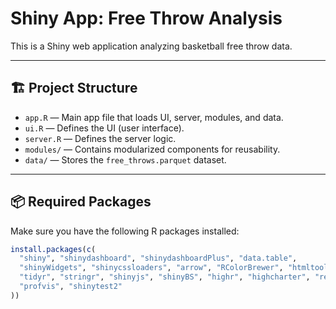 # Shiny App: Free Throw Analysis

This is a Shiny web application analyzing basketball free throw data.

---

## 🏗 Project Structure

- `app.R` — Main app file that loads UI, server, modules, and data.
- `ui.R` — Defines the UI (user interface).
- `server.R` — Defines the server logic.
- `modules/` — Contains modularized components for reusability.
- `data/` — Stores the `free_throws.parquet` dataset.

---

## 📦 Required Packages

Make sure you have the following R packages installed:

```r
install.packages(c(
  "shiny", "shinydashboard", "shinydashboardPlus", "data.table",
  "shinyWidgets", "shinycssloaders", "arrow", "RColorBrewer", "htmltools",
  "tidyr", "stringr", "shinyjs", "shinyBS", "highr", "highcharter", "reactable",
  "profvis", "shinytest2"
))
